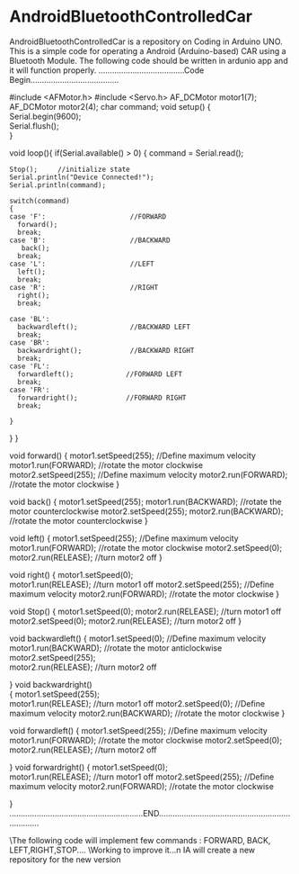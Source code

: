 # AndroidBluetoothControlledCar
AndroidBluetoothControlledCar is a repository on Coding in Arduino UNO. This is a simple code for operating a Android (Arduino-based) CAR using a Bluetooth Module.
The following code should be written in ardunio app and it will function properly.
......................................Code Begin.......................................
<!-- Using Pin 4 and Pin 7 of Arduino -->

#include <AFMotor.h>      <!-- This is a header for AFMotor-->
#include <Servo.h>        <!-- This is a header for ServoMotor -->
AF_DCMotor motor1(7);     
AF_DCMotor motor2(4); 
char command; 
void setup() 
{       
  Serial.begin(9600);  
  Serial.flush();                  
}

<!-- The following code is compactable with the Andriod Bluetooth App that can be easily found in PlayStore -->

void loop(){
  if(Serial.available() > 0)
  { 
    command = Serial.read(); 

    Stop();     //initialize state 
    Serial.println("Device Connected!");                         
    Serial.println(command);
    
    switch(command)
    {
    case 'F':                     //FORWARD
      forward();
      break;
    case 'B':                     //BACKWARD
       back();
      break;
    case 'L':                     //LEFT  
      left();
      break;
    case 'R':                     //RIGHT
      right();
      break;

    case 'BL':  
      backwardleft();             //BACKWARD LEFT
      break;
    case 'BR':
      backwardright();            //BACKWARD RIGHT
      break;
    case 'FL':  
      forwardleft();             //FORWARD LEFT
      break;
    case 'FR':
      forwardright();            //FORWARD RIGHT
      break;

    }
  } 
}
 <!-- Spped lim,it may vary from 200-300 -->
void forward()
{
  motor1.setSpeed(255);             //Define maximum velocity   
  motor1.run(FORWARD);              //rotate the motor clockwise   
  motor2.setSpeed(255);             //Define maximum velocity
  motor2.run(FORWARD);              //rotate the motor clockwise
}

void back()
{
  motor1.setSpeed(255); 
  motor1.run(BACKWARD);             //rotate the motor counterclockwise
  motor2.setSpeed(255); 
  motor2.run(BACKWARD);             //rotate the motor counterclockwise
}

void left()
{
  motor1.setSpeed(255);         //Define maximum velocity
  motor1.run(FORWARD);          //rotate the motor clockwise
  motor2.setSpeed(0);                    
  motor2.run(RELEASE);          //turn motor2 off
}

void right()
{
  motor1.setSpeed(0);                            
  motor1.run(RELEASE);          //turn motor1 off
  motor2.setSpeed(255);         //Define maximum velocity
  motor2.run(FORWARD);          //rotate the motor clockwise
}

void Stop()
{
  motor1.setSpeed(0);
  motor2.run(RELEASE);         //turn motor1 off
  motor2.setSpeed(0);
  motor2.run(RELEASE);        //turn motor2 off
}

void backwardleft() 
{
  motor1.setSpeed(0);         //Define maximum velocity
  motor1.run(BACKWARD);       //rotate the motor anticlockwise
  motor2.setSpeed(255);                    
  motor2.run(RELEASE);       //turn motor2 off

}
void backwardright()     
{
  motor1.setSpeed(255);                            
  motor1.run(RELEASE);       //turn motor1 off
  motor2.setSpeed(0);        //Define maximum velocity
  motor2.run(BACKWARD);     //rotate the motor clockwise
}

void forwardleft()
{
  motor1.setSpeed(255);    //Define maximum velocity
  motor1.run(FORWARD);     //rotate the motor clockwise
  motor2.setSpeed(0);                    
  motor2.run(RELEASE);     //turn motor2 off

}
void forwardright()
{
  motor1.setSpeed(0);                            
  motor1.run(RELEASE);    //turn motor1 off
  motor2.setSpeed(255);   //Define maximum velocity
  motor2.run(FORWARD);    //rotate the motor clockwise

}
...........................................................END.......................................................................

\\The following code will implement few commands : FORWARD, BACK, LEFT,RIGHT,STOP....
\\Working to improve it...n IA will create a new repository for the new version


